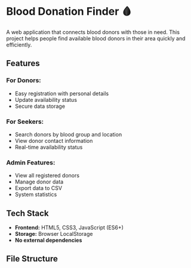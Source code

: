 # Blood Donation Finder 🩸

A web application that connects blood donors with those in need. This project helps people find available blood donors in their area quickly and efficiently.

## Features

### For Donors:
- Easy registration with personal details
- Update availability status
- Secure data storage

### For Seekers:
- Search donors by blood group and location
- View donor contact information
- Real-time availability status

### Admin Features:
- View all registered donors
- Manage donor data
- Export data to CSV
- System statistics

## Tech Stack

- **Frontend:** HTML5, CSS3, JavaScript (ES6+)
- **Storage:** Browser LocalStorage
- **No external dependencies**

## File Structure
